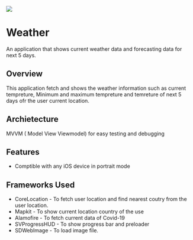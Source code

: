 ![](/Covid-19/Resource/Animation/logo.gif)

# Weather
An application that shows current weather data and forecasting data for next 5 days.

## Overview
This application fetch and shows the weather information such as current tempreture, Minimum and maximum tempreture and temreture of next 5 days ofr the user current location.

## Archietecture
MVVM ( Model View Viewmodel) for easy testing and debugging 

## Features
- Comptible with any iOS device in portrait mode

## Frameworks Used
* CoreLocation - To fetch user location and find nearest coutry from the user location.
* Mapkit - To show current location country of the use
* Alamofire - To fetch current data of Covid-19
* SVProgressHUD - To show progress bar and preloader
* SDWebImage - To load image file.
